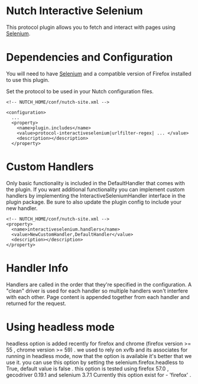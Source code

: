Nutch Interactive Selenium
==========================

This protocol plugin allows you to fetch and interact with pages using [Selenium](http://www.seleniumhq.org/).

# Dependencies and Configuration

You will need to have [Selenium](http://www.seleniumhq.org/) and a compatible version of Firefox installed to use this plugin.

Set the protocol to be used in your Nutch configuration files.
```
<!-- NUTCH_HOME/conf/nutch-site.xml -->

<configuration>
  ...
  <property>
    <name>plugin.includes</name>
    <value>protocol-interactiveselenium|urlfilter-regex| ... </value>
    <description></description>
  </property>
```

# Custom Handlers

Only basic functionality is included in the DefaultHandler that comes with the plugin. If you want additional functionality you can implement custom handlers by implementing the InteractiveSeleniumHandler interface in the plugin package. Be sure to also update the plugin config to include your new handler.

```
<!-- NUTCH_HOME/conf/nutch-site.xml -->
<property>
  <name>interactiveselenium.handlers</name>
  <value>NewCustomHandler,DefaultHandler</value>
  <description></description>
</property>
```

# Handler Info

Handlers are called in the order that they're specified in the configuration. A "clean" driver is used for each handler so multiple handlers won't interfere with each other. Page content is appended together from each handler and returned for the request.


# Using headless mode

headless option is added recently for firefox and chrome (firefox version >= 55 , chrome version >= 59) .
we used to rely on xvfb and its associates for running in headless mode, now that the option is available it's better that we use it.
you can use this option by setting the selenium.firefox.headless to True, default value is false .
this option is tested using firefox 57.0 , gecodriver 0.19.1 and selenium 3.7.1
Currently this option exist for - 'firefox' .
